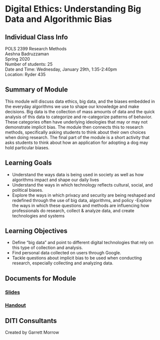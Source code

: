 # Digital Ethics: Understanding Big Data and Algorithmic Bias

## Individual Class Info
POLS 2399 Research Methods
<br>
Aeshna Badruzzaman
<br>
Spring 2020
<br>
Number of students: 25
<br>
Date and Time: Wednesday, January 29th, 1:35-2:40pm
<br>
Location: Ryder 435

## Summary of Module
This module will discuss data ethics, big data, and the biases embedded in the everyday algorithms we use to shape our knowledge and make decisions. Big data is the collection of mass amounts of data and the quick analysis of this data to categorize and re-categorize patterns of behavior. These categories often have underlying ideologies that may or may not demonstrate implicit bias. The module then connects this to research methods, specifically asking students to think about their own choices when doing research. The final part of the module is a short activity that asks students to think about how an application for adopting a dog may hold particular biases.

## Learning Goals
- Understand the ways data is being used in society as well as how algorithms impact and shape our daily lives
- Understand the ways in which technology reflects cultural, social, and political biases.
- Explore the ways in which privacy and security are being reshaped and redefined through the use of big data, algorithms, and policy
 -Explore the ways in which these questions and methods are influencing how professionals do research, collect & analyze data, and create technologies and systems

## Learning Objectives
- Define “big data” and point to different digital technologies that rely on this type of collection and analysis.
- Find personal data collected on users through Google.
- Tackle questions about implicit bias to be used when conducting research, especially collecting and analyzing data.

## Documents for Module

### [Slides](https://github.com/NULabNortheastern/digitalassignmentshowcase/blob/master/data_ethics/research_methods-spring2020-badruzzaman/slides.pdf)

### [Handout](https://github.com/NULabNortheastern/digitalassignmentshowcase/blob/master/data_ethics/research_methods-spring2020-badruzzaman/handout-adopt_or_not.pdf)

## DITI Consultants
Created by Garrett Morrow
